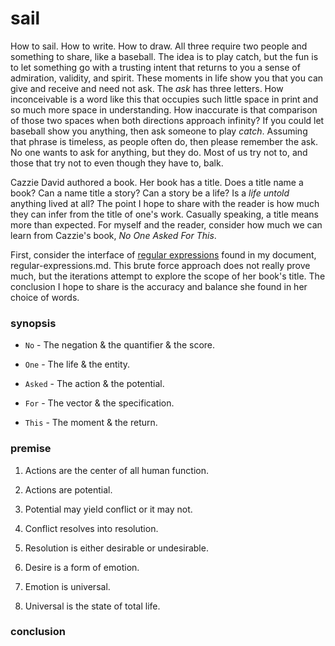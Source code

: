 # sail

How to sail. How to write. How to draw. All three require two people and something to share, like a baseball. The idea is to play catch, but the fun is to let something go with a trusting intent that returns to you a sense of admiration, validity, and spirit. These moments in life show you that you can give and receive and need not ask. The _ask_ has three letters. How inconceivable is a word like this that occupies such little space in print and so much more space in understanding. How inaccurate is that comparison of those two spaces when both directions approach infinity? If you could let baseball show you anything, then ask someone to play _catch_. Assuming that phrase is timeless, as people often do, then please remember the ask. No one wants to ask for anything, but they do. Most of us try not to, and those that try not to even though they have to, balk.

Cazzie David authored a book. Her book has a title. Does a title name a book? Can a name title a story? Can a story be a life? Is a _life untold_ anything lived at all? The point I hope to share with the reader is how much they can infer from the title of one's work. Casually speaking, a title means more than expected. For myself and the reader, consider how much we can learn from Cazzie's book, _No One Asked For This_.

First, consider the interface of [regular expressions](silicon-beach/regular-expression.md) found in my document, regular-expressions.md. This brute force approach does not really prove much, but the iterations attempt to explore the scope of her book's title. The conclusion I hope to share is the accuracy and balance she found in her choice of words.

### synopsis
* `No` - The negation & the quantifier & the score.

* `One` - The life & the entity.

* `Asked` - The action & the potential.

* `For` - The vector & the specification.

* `This` - The moment & the return.


### premise
1. Actions are the center of all human function.

2. Actions are potential.

3. Potential may yield conflict or it may not.

4. Conflict resolves into resolution.

5. Resolution is either desirable or undesirable.

6. Desire is a form of emotion.

7. Emotion is universal.

8. Universal is the state of total life.


### conclusion
